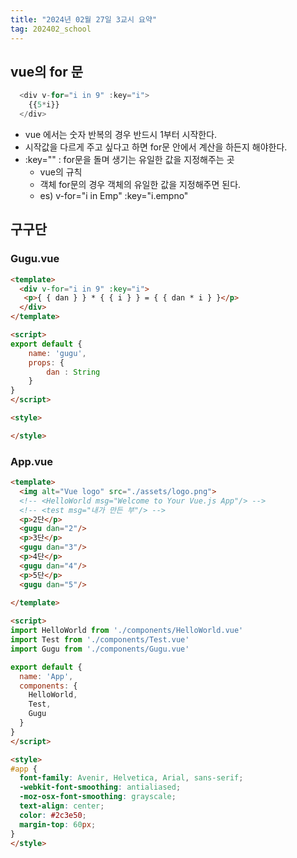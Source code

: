 ```yaml
---
title: "2024년 02월 27일 3교시 요약"
tag: 202402_school
---
```


## vue의 for 문

```javascript
  <div v-for="i in 9" :key="i">
    {{5*i}}
  </div>
```

- vue 에서는 숫자 반복의 경우 반드시 1부터 시작한다.
- 시작값을 다르게 주고 싶다고 하면 for문 안에서 계산을 하든지 해야한다.
- :key="" : for문을 돌며 생기는 유일한 값을 지정해주는 곳
  - vue의 규칙
  - 객체 for문의 경우 객체의 유일한 값을 지정해주면 된다.
  - es) v-for="i in Emp" :key="i.empno"

## 구구단

### Gugu.vue

```html
<template>
  <div v-for="i in 9" :key="i">
   <p>{ { dan } } * { { i } } = { { dan * i } }</p>
  </div>
</template>

<script>
export default {
    name: 'gugu',
    props: {
        dan : String
    }
}
</script>

<style>

</style>
```

### App.vue

```html
<template>
  <img alt="Vue logo" src="./assets/logo.png">
  <!-- <HelloWorld msg="Welcome to Your Vue.js App"/> -->
  <!-- <test msg="내가 만든 부"/> -->
  <p>2단</p>
  <gugu dan="2"/>
  <p>3단</p>
  <gugu dan="3"/>
  <p>4단</p>
  <gugu dan="4"/>
  <p>5단</p>
  <gugu dan="5"/>
  
</template>

<script>
import HelloWorld from './components/HelloWorld.vue'
import Test from './components/Test.vue'
import Gugu from './components/Gugu.vue'

export default {
  name: 'App',
  components: {
    HelloWorld,
    Test,
    Gugu
  }
}
</script>

<style>
#app {
  font-family: Avenir, Helvetica, Arial, sans-serif;
  -webkit-font-smoothing: antialiased;
  -moz-osx-font-smoothing: grayscale;
  text-align: center;
  color: #2c3e50;
  margin-top: 60px;
}
</style>
```